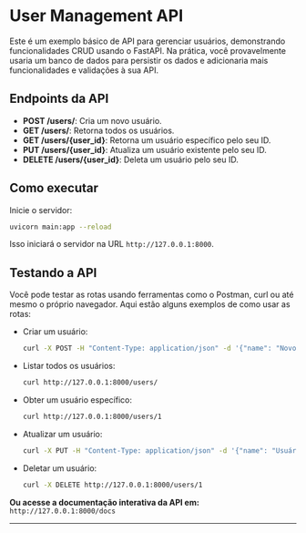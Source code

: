 # User Management API

Este é um exemplo básico de API para gerenciar usuários, demonstrando funcionalidades CRUD usando o FastAPI. Na prática, você provavelmente usaria um banco de dados para persistir os dados e adicionaria mais funcionalidades e validações à sua API.

## Endpoints da API

- **POST /users/**: Cria um novo usuário.
- **GET /users/**: Retorna todos os usuários.
- **GET /users/{user_id}**: Retorna um usuário específico pelo seu ID.
- **PUT /users/{user_id}**: Atualiza um usuário existente pelo seu ID.
- **DELETE /users/{user_id}**: Deleta um usuário pelo seu ID.

## Como executar

Inicie o servidor:
```bash
uvicorn main:app --reload
```
Isso iniciará o servidor na URL `http://127.0.0.1:8000`.

## Testando a API

Você pode testar as rotas usando ferramentas como o Postman, curl ou até mesmo o próprio navegador. Aqui estão alguns exemplos de como usar as rotas:

- Criar um usuário:
  ```bash
  curl -X POST -H "Content-Type: application/json" -d '{"name": "Novo Usuário", "email": "novo.usuario@example.com"}' http://127.0.0.1:8000/users/
  ```

- Listar todos os usuários:
  ```bash
  curl http://127.0.0.1:8000/users/
  ```

- Obter um usuário específico:
  ```bash
  curl http://127.0.0.1:8000/users/1
  ```

- Atualizar um usuário:
  ```bash
  curl -X PUT -H "Content-Type: application/json" -d '{"name": "Usuário Atualizado", "email": "atualizado.usuario@example.com"}' http://127.0.0.1:8000/users/1
  ```

- Deletar um usuário:
  ```bash
  curl -X DELETE http://127.0.0.1:8000/users/1
  ```

**Ou acesse a documentação interativa da API em:** `http://127.0.0.1:8000/docs`
<!-- 
## Estrutura do Código

### Dependências
```python
from fastapi import FastAPI, HTTPException
from fastapi.responses import JSONResponse
from pydantic import BaseModel
from typing import List, Optional
```

### Modelos
```python
class User(BaseModel):
    id: int
    name: str
    email: str

class UserUpdated(BaseModel):
    name: Optional[str] = None
    email: Optional[str] = None
```

### Banco de Dados Simulado
```python
users_db: List[User] = [
    User(id=1, name='João', email='joao@email.com'),
    User(id=2, name='Maria', email='maria@email.com'),
    User(id=3, name='José', email='jose@email.com'),
]

next_id = len(users_db) + 1
```

### Rotas

#### GET
```python
@app.get('/', status_code=200)
def root():
    return JSONResponse(status_code=200, content={'message': 'Bem vindos a nossa API'})

@app.get('/users', response_model=List[User])
async def read_users():
    return users_db

@app.get('/users/{user_id}', response_model=User)
async def read_user(user_id: int):
    for user in users_db:
        if user.id == user_id:
            return user
    raise HTTPException(status_code=404, detail='Usuário não encontrado')
```

#### POST
```python
@app.post('/users', response_model=User)
async def create_user(user: User):
    global next_id
    for u in users_db:
        if u.email == user.email:
            raise HTTPException(status_code=400, detail="Email já cadastrado")
    
    user.id = next_id
    next_id += 1
    users_db.append(user)
    return user
```

#### PUT
```python
@app.put('/users/{user_id}', response_model=User)
async def update_user(user_id: int, user_update: UserUpdated):
    for i, u in enumerate(users_db):
        if u.id == user_id:
            if user_update.name is not None:
                users_db[i].name = user_update.name
            if user_update.email is not None:
                users_db[i].email = user_update.email
            return users_db[i]
    raise HTTPException(status_code=404, detail='Usuário não encontrado')
```

#### DELETE
```python
@app.delete('/users/{user_id}', status_code=200)
async def delete_user(user_id: int):
    for i, u in enumerate(users_db):
        if u.id == user_id:
            del users_db[i]
            return JSONResponse(status_code=200, content={'message': 'Usuário deletado com sucesso'})
    raise HTTPException(status_code=404, detail='Usuário não encontrado')
``` -->
---
